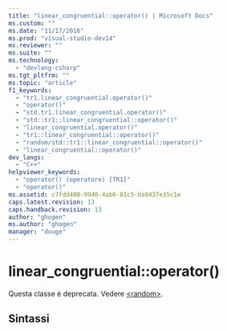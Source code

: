 ```yaml
---
title: "linear_congruential::operator() | Microsoft Docs"
ms.custom: ""
ms.date: "11/17/2016"
ms.prod: "visual-studio-dev14"
ms.reviewer: ""
ms.suite: ""
ms.technology: 
  - "devlang-csharp"
ms.tgt_pltfrm: ""
ms.topic: "article"
f1_keywords: 
  - "tr1.linear_congruential.operator()"
  - "operator()"
  - "std.tr1.linear_congruential.operator()"
  - "std::tr1::linear_congruential::operator()"
  - "linear_congruential.operator()"
  - "tr1::linear_congruential::operator()"
  - "random/std::tr1::linear_congruential::operator()"
  - "linear_congruential::operator()"
dev_langs: 
  - "C++"
helpviewer_keywords: 
  - "operator() (operatore) [TR1]"
  - "operator()"
ms.assetid: c7fdd400-9940-4ab6-81c5-ba9437e35c1e
caps.latest.revision: 13
caps.handback.revision: 13
author: "ghogen"
ms.author: "ghogen"
manager: "douge"
---
```

# linear_congruential::operator()
Questa classe è deprecata. Vedere [\<random\>](../Topic/%3Crandom%3E.md).  
  
## Sintassi